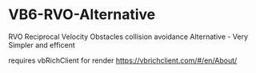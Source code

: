 # VB6-RVO-Alternative
RVO Reciprocal Velocity Obstacles collision avoidance Alternative - Very Simpler and efficent

requires vbRichClient for render
https://vbrichclient.com/#/en/About/
